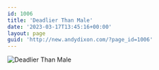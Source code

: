 ```yaml
---
id: 1006
title: 'Deadlier Than Male'
date: '2023-03-17T13:45:16+00:00'
layout: page
guid: 'http://new.andydixon.com/?page_id=1006'
---
```


![Deadlier Than Male](https://i0.wp.com/assets.g8x2.ldn.idrivee2-23.com/posters/Deadlier%20Than%20Male%2001.jpg?w=1200&ssl=1 "Deadlier Than Male")